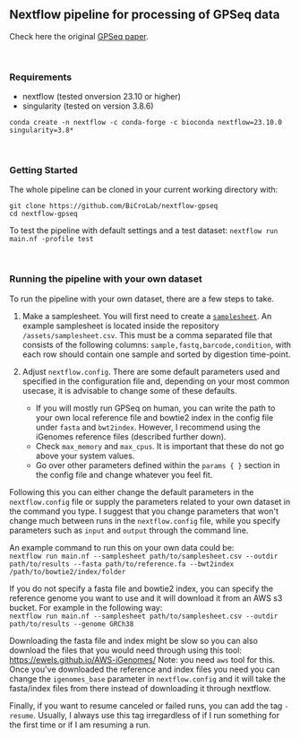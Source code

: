 ## Nextflow pipeline for processing of GPSeq data

Check here the original [GPSeq paper](https://doi.org/10.1038/s41587-020-0519-y).

<br>

### Requirements
- nextflow (tested onversion 23.10 or higher)
- singularity (tested on version 3.8.6)

`conda create -n nextflow -c conda-forge -c bioconda nextflow=23.10.0 singularity=3.8*`

<br>

<!---

If you don't have conda installed yet you can install and initialize it in the following way:  
```
mkdir -p ~/miniconda3
wget https://repo.anaconda.com/miniconda/Miniconda3-latest-Linux-x86_64.sh -O ~/miniconda3/miniconda.sh
bash ~/miniconda3/miniconda.sh -b -u -p ~/miniconda3
rm -rf ~/miniconda3/miniconda.sh
~/miniconda3/bin/conda init bash
```

You can then activate the environment by running:  
`conda activate nextflow`

---> 
 


### Getting Started
The whole pipeline can be cloned in your current working directory with:  
```
git clone https://github.com/BiCroLab/nextflow-gpseq
cd nextflow-gpseq
```

To test the pipeline with default settings and a test dataset: `nextflow run main.nf -profile test`  

<br>

### Running the pipeline with your own dataset
To run the pipeline with your own dataset, there are a few steps to take.

1. Make a samplesheet. You will first need to create a [`samplesheet`](/assets/samplesheet.csv). An example samplesheet is located inside the repository `/assets/samplesheet.csv`. This must be a comma separated file that consists of the following columns: `sample,fastq,barcode,condition`, with each row should contain one sample and sorted by digestion time-point.

2. Adjust `nextflow.config`.  There are some default parameters used and specified in the configuration file and, depending on your most common usecase, it is advisable to change some of these defaults.
   * If you will mostly run GPSeq on human, you can write the path to your own local reference file and bowtie2 index in the config file under `fasta` and `bwt2index`. However, I recommend using the iGenomes reference files (described further down).
   * Check `max_memory` and `max_cpus`. It is important that these do not go above your system values.
   * Go over other parameters defined within the `params { }` section in the config file and change whatever you feel fit.  

Following this you can either change the default parameters in the `nextflow.config` file or supply the parameters related to your own dataset in the command you type. I suggest that you change parameters that won't change much between runs in the `nextflow.config` file, while you specify parameters such as `input` and `output` through the command line.

An example command to run this on your own data could be:  
`nextflow run main.nf --samplesheet path/to/samplesheet.csv --outdir path/to/results --fasta path/to/reference.fa --bwt2index /path/to/bowtie2/index/folder`

If you do not specify a fasta file and bowtie2 index, you can specify the reference genome you want to use and it will download it from an AWS s3 bucket. For example in the following way:  
`nextflow run main.nf --samplesheet path/to/samplesheet.csv --outdir path/to/results --genome GRCh38`

Downloading the fasta file and index might be slow so you can also download the files that you would need through using this tool: https://ewels.github.io/AWS-iGenomes/ Note: you need `aws` tool for this. Once you've downloaded the reference and index files you need you can change the `igenomes_base` parameter in `nextflow.config` and it will take the fasta/index files from there instead of downloading it through nextflow.

Finally, if you want to resume canceled or failed runs, you can add the tag `-resume`. Usually, I always use this tag irregardless of if I run something for the first time or if I am resuming a run.
